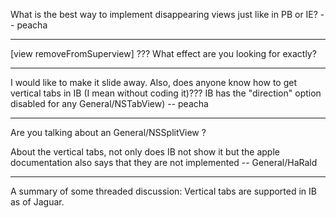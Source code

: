 What is the best way to implement disappearing views just like in PB or IE? -- peacha

----

[view removeFromSuperview] ??? What effect are you looking for exactly?

----

I would like to make it slide away. Also, does anyone know how to get vertical tabs in IB (I mean without coding it)??? IB has the "direction" option disabled for any General/NSTabView) -- peacha

----

Are you talking about an General/NSSplitView ?

About the vertical tabs, not only does IB not show it but the apple documentation also says that they are not implemented -- General/HaRald

----
A summary of some threaded discussion:
Vertical tabs are supported in IB as of Jaguar.